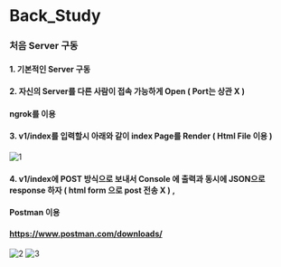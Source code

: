 # Back_Study


### 처음 Server 구동

#### 1. 기본적인 Server 구동

#### 2. 자신의 Server를 다른 사람이 접속 가능하게 Open ( Port는 상관 X )
#### ngrok를 이용
#### 3. v1/index를 입력할시 아래와 같이 index Page를 Render ( Html File 이용 )
![1](https://user-images.githubusercontent.com/98307410/209441095-e79dd765-ac37-4992-96fc-e0d6c0539880.PNG)

#### 4. v1/index에 POST 방식으로 보내서 Console 에 출력과 동시에 JSON으로 response 하자 ( html form 으로 post 전송 X ) ,
#### Postman 이용
#### https://www.postman.com/downloads/
![2](https://user-images.githubusercontent.com/98307410/209441368-9cd1b191-3b0b-4be9-89aa-a887149f3f42.PNG)
![3](https://user-images.githubusercontent.com/98307410/209441399-37ef3fea-ccf0-4520-b4a5-ed49f7d70139.PNG)
